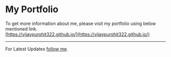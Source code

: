 # My Portfolio 
To get more information about me, please visit my portfolio using below mentioned link.
<br>
[https://vijaypurohit322.github.io/](https://vijaypurohit322.github.io/)

-------------

 For Latest Updates [follow me](https://github.com/vijaypurohit322). 
